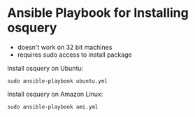 # Ansible Playbook for Installing osquery

- doesn't work on 32 bit machines
- requires sudo access to install package

Install osquery on Ubuntu:
```
sudo ansible-playbook ubuntu.yml
```

Install osquery on Amazon Linux:
```
sudo ansible-playbook ami.yml
```
